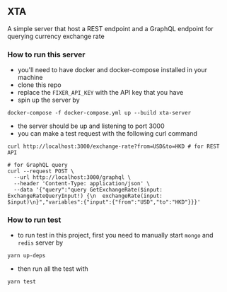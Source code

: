 ## XTA

A simple server that host a REST endpoint and a GraphQL endpoint for querying currency exchange rate

### How to run this server

- you'll need to have docker and docker-compose installed in your machine
- clone this repo
- replace the `FIXER_API_KEY` with the API key that you have
- spin up the server by

```shell
docker-compose -f docker-compose.yml up --build xta-server
```

- the server should be up and listening to port 3000
- you can make a test request with the following curl command

```shell
curl http://localhost:3000/exchange-rate?from=USD&to=HKD # for REST API

# for GraphQL query
curl --request POST \
  --url http://localhost:3000/graphql \
  --header 'Content-Type: application/json' \
  --data '{"query":"query GetExchangeRate($input: ExchangeRateQueryInput!) {\n  exchangeRate(input: $input)\n}","variables":{"input":{"from":"USD","to":"HKD"}}}'
```

### How to run test

- to run test in this project, first you need to manually start `mongo` and `redis` server by
```shell
yarn up-deps
```
- then run all the test with
```shell
yarn test
```


